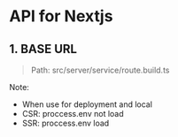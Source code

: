 # API for Nextjs

## 1. BASE URL

> Path: src/server/service/route.build.ts

Note: 
- When use for deployment and local
- CSR: proccess.env not load
- SSR: proccess.env load

